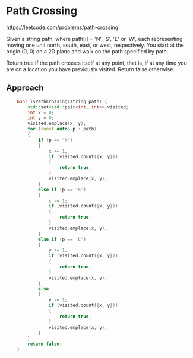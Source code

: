 # Path Crossing

https://leetcode.com/problems/path-crossing

Given a string path, where path[i] = 'N', 'S', 'E' or 'W', each representing moving one unit north, south, east, or west, respectively. You start at the origin (0, 0) on a 2D plane and walk on the path specified by path.

Return true if the path crosses itself at any point, that is, if at any time you are on a location you have previously visited. Return false otherwise.

## Approach 

``` C++
    bool isPathCrossing(string path) {
        std::set<std::pair<int, int>> visited;
        int x = 0;
        int y = 0;
        visited.emplace(x, y);
        for (const auto& p : path)
        {
            if (p == 'N')
            {
                x += 1;
                if (visited.count({x, y}))
                {
                    return true;
                }
                visited.emplace(x, y);
            }
            else if (p == 'S')
            {
                x -= 1;
                if (visited.count({x, y}))
                {
                    return true;
                }
                visited.emplace(x, y);
            }
            else if (p == 'E')
            {
                y += 1;
                if (visited.count({x, y}))
                {
                    return true;
                }
                visited.emplace(x, y);
            }
            else
            {
                y -= 1;
                if (visited.count({x, y}))
                {
                    return true;
                }
                visited.emplace(x, y);
            }
        }
        return false;
    }
```